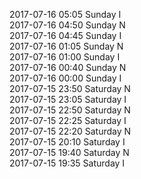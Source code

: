 2017-07-16 05:05 Sunday  I  
2017-07-16 04:50 Sunday  N  
2017-07-16 04:45 Sunday  I  
2017-07-16 01:05 Sunday  N  
2017-07-16 01:00 Sunday  I  
2017-07-16 00:40 Sunday  N  
2017-07-16 00:00 Sunday  I  
2017-07-15 23:50 Saturday  N  
2017-07-15 23:05 Saturday  I  
2017-07-15 22:50 Saturday  N  
2017-07-15 22:25 Saturday  I  
2017-07-15 22:20 Saturday  N  
2017-07-15 20:10 Saturday  I  
2017-07-15 19:40 Saturday  N  
2017-07-15 19:35 Saturday  I  
